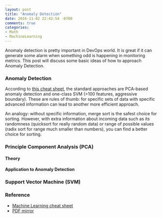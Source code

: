```yaml
---
layout: post
title: "Anomaly Detection"
date: 2016-11-02 22:42:54 -0700
comments: true
categories: 
- Math
- MachineLearning
---
```


Anomaly detection is pretty important in DevOps world. 
It is great if it can generate some alarm when something odd is happening in monitoring metrics.
This post will discuss some basic ideas of how to approach Anomaly Detection.

<!--more-->

### Anomaly Detection

According to [this cheat sheet](/download/microsoft-machine-learning-algorithm-cheat-sheet-v6.pdf), the standard approaches are PCA-based anomaly detection and one-class SVM (>100 features, aggressive boundary).
These are rules of thumb: for specific sets of data with specific advanced information can lead to another more efficient approach.

An analogy: without specific information, merge sort is the safest choice for sorting.
However, with extra information about incoming data such as its randomness (quicksort for really random data) or range of possible values (radix sort for range much smaller than numbers), you can find a better choice for sorting.

### Principle Component Analysis (PCA)

#### Theory

#### Application to Anomaly Detection

### Support Vector Machine (SVM)

### Reference

* [Machine Learning cheat sheet](https://docs.microsoft.com/en-us/azure/machine-learning/studio/algorithm-cheat-sheet)
* [PDF mirror](/download/microsoft-machine-learning-algorithm-cheat-sheet-v6.pdf)
